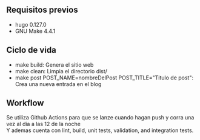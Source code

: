 ## Requisitos previos
- hugo 0.127.0
- GNU Make 4.4.1

## Ciclo de vida
- make build: Genera el sitio web
- make clean: Limpia el directorio dist/
- make post POST_NAME=nombreDelPost POST_TITLE="Titulo de post": Crea una nueva entrada en el blog 

## Workflow
Se utiliza Github Actions para que se lanze cuando hagan push y corra una vez al dia a las 12 de la noche  
Y ademas cuenta con lint, build, unit tests, validation, and integration tests.

